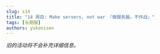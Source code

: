 ```yaml
---
slug: s14
title: "14 周目: Make servers, not war 『做服务器，不作战』"
tags: [长期服]
authors: yukonisen
---
```


*旧的活动将不会补充详细信息。*

<!--truncate-->

